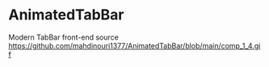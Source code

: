 # AnimatedTabBar
Modern TabBar front-end source
https://github.com/mahdinouri1377/AnimatedTabBar/blob/main/comp_1_4.gif
